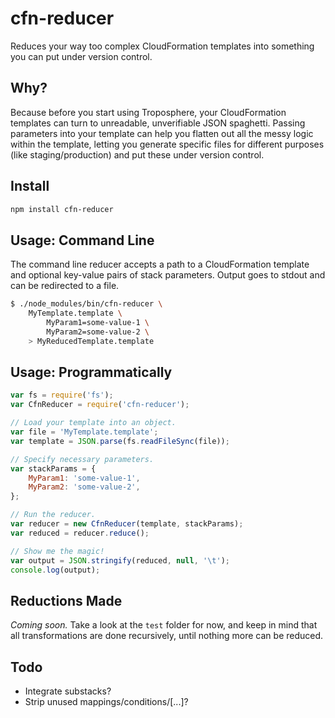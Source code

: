 cfn-reducer
===========

Reduces your way too complex CloudFormation templates into something you can put under version control.



## Why?

Because before you start using Troposphere, your CloudFormation templates can turn to unreadable, unverifiable JSON spaghetti. Passing parameters into your template can help you flatten out all the messy logic within the template, letting you generate specific files for different purposes (like staging/production) and put these under version control.



## Install

```bash
npm install cfn-reducer
```



## Usage: Command Line

The command line reducer accepts a path to a CloudFormation template and optional key-value pairs of stack parameters. Output goes to stdout and can be redirected to a file.

```bash
$ ./node_modules/bin/cfn-reducer \
	MyTemplate.template \
		MyParam1=some-value-1 \
		MyParam2=some-value-2 \
	> MyReducedTemplate.template
```



## Usage: Programmatically

```js
var fs = require('fs');
var CfnReducer = require('cfn-reducer');

// Load your template into an object.
var file = 'MyTemplate.template';
var template = JSON.parse(fs.readFileSync(file));

// Specify necessary parameters.
var stackParams = {
	MyParam1: 'some-value-1',
	MyParam2: 'some-value-2',
};

// Run the reducer.
var reducer = new CfnReducer(template, stackParams);
var reduced = reducer.reduce();

// Show me the magic!
var output = JSON.stringify(reduced, null, '\t');
console.log(output);
```



## Reductions Made

*Coming soon.* Take a look at the `test` folder for now, and keep in mind that all transformations are done recursively, until nothing more can be reduced.



## Todo

- Integrate substacks?
- Strip unused mappings/conditions/[...]?
